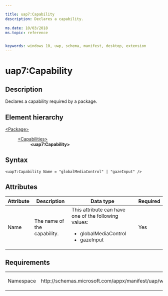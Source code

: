 ```yaml
---

title: uap7:Capability
description: Declares a capability.

ms.date: 10/03/2018
ms.topic: reference


keywords: windows 10, uwp, schema, manifest, desktop, extension 
---
```


# uap7:Capability

## Description
Declares a capability required by a package.

## Element hierarchy
<dl>
<dt><a href="element-package.md">&lt;Package&gt;</a></dt>
<dd>
<dl>
<dt><a href="element-capabilities.md">&lt;Capabilities&gt;</a></dt>
<dd><b>&lt;uap7:Capability&gt;</b></dd>
</dl>
</dd>
</dl>

## Syntax
```syntax
<uap7:Capability Name = "globalMediaControl" | "gazeInput" />
```

## Attributes
| Attribute | Description | Data type | Required |
|-----------|-------------|-----------|----------|
| Name | The name of the capability. | This attribute can have one of the following values: <ul><li>globalMediaControl</li><li>gazeInput</li></ul> | Yes |

## Requirements

<table>
<colgroup>
<col width="50%" />
<col width="50%" />
</colgroup>
<tbody>
<tr class="odd">
<td><p>Namespace</p></td>
<td><p>http://schemas.microsoft.com/appx/manifest/uap/windows10/7</p></td>
</tr>
</tbody>
</table>